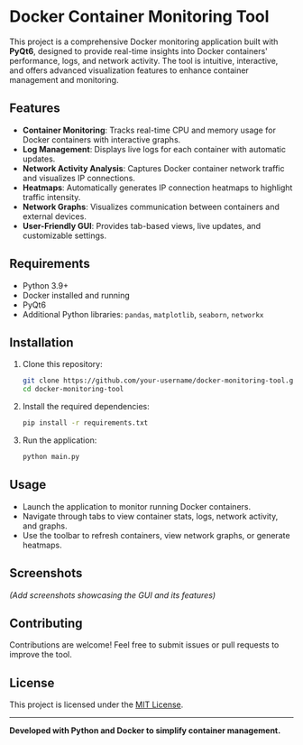 # Docker Container Monitoring Tool  

This project is a comprehensive Docker monitoring application built with **PyQt6**, designed to provide real-time insights into Docker containers' performance, logs, and network activity. The tool is intuitive, interactive, and offers advanced visualization features to enhance container management and monitoring.

## Features  
- **Container Monitoring**: Tracks real-time CPU and memory usage for Docker containers with interactive graphs.  
- **Log Management**: Displays live logs for each container with automatic updates.  
- **Network Activity Analysis**: Captures Docker container network traffic and visualizes IP connections.  
- **Heatmaps**: Automatically generates IP connection heatmaps to highlight traffic intensity.  
- **Network Graphs**: Visualizes communication between containers and external devices.  
- **User-Friendly GUI**: Provides tab-based views, live updates, and customizable settings.  

## Requirements  
- Python 3.9+  
- Docker installed and running  
- PyQt6  
- Additional Python libraries: `pandas`, `matplotlib`, `seaborn`, `networkx`

## Installation  
1. Clone this repository:  
   ```bash  
   git clone https://github.com/your-username/docker-monitoring-tool.git  
   cd docker-monitoring-tool  
   ```  
2. Install the required dependencies:  
   ```bash  
   pip install -r requirements.txt  
   ```  

3. Run the application:  
   ```bash  
   python main.py  
   ```  

## Usage  
- Launch the application to monitor running Docker containers.  
- Navigate through tabs to view container stats, logs, network activity, and graphs.  
- Use the toolbar to refresh containers, view network graphs, or generate heatmaps.  

## Screenshots  
*(Add screenshots showcasing the GUI and its features)*  

## Contributing  
Contributions are welcome! Feel free to submit issues or pull requests to improve the tool.  

## License  
This project is licensed under the [MIT License](LICENSE).  

---  

**Developed with Python and Docker to simplify container management.**
